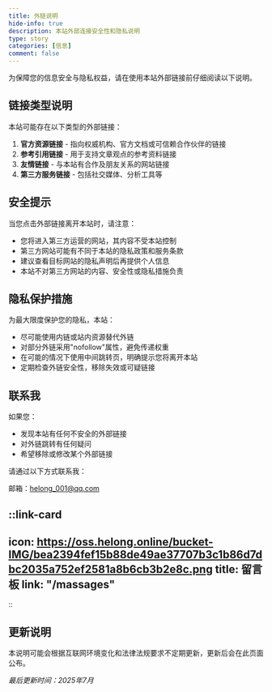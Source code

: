 ```yaml
---
title: 外链说明
hide-info: true
description: 本站外部连接安全性和隐私说明
type: story
categories: [信息]
comment: false
---
```


为保障您的信息安全与隐私权益，请在使用本站外部链接前仔细阅读以下说明。

## 链接类型说明

本站可能存在以下类型的外部链接：

1. **官方资源链接** - 指向权威机构、官方文档或可信赖合作伙伴的链接
2. **参考引用链接** - 用于支持文章观点的参考资料链接
3. **友情链接** - 与本站有合作及朋友关系的网站链接
4. **第三方服务链接** - 包括社交媒体、分析工具等

## 安全提示

当您点击外部链接离开本站时，请注意：

- 您将进入第三方运营的网站，其内容不受本站控制
- 第三方网站可能有不同于本站的隐私政策和服务条款
- 建议查看目标网站的隐私声明后再提供个人信息
- 本站不对第三方网站的内容、安全性或隐私措施负责

## 隐私保护措施

为最大限度保护您的隐私，本站：

- 尽可能使用内链或站内资源替代外链
- 对部分外链采用"nofollow"属性，避免传递权重
- 在可能的情况下使用中间跳转页，明确提示您将离开本站
- 定期检查外链安全性，移除失效或可疑链接

## 联系我

如果您：
- 发现本站有任何不安全的外部链接
- 对外链跳转有任何疑问
- 希望移除或修改某个外部链接

请通过以下方式联系我：

邮箱：helong_001@qq.com

::link-card
---
icon: https://oss.helong.online/bucket-IMG/bea2394fef15b88de49ae37707b3c1b86d7dbc2035a752ef2581a8b6cb3b2e8c.png
title: 留言板
link: "/massages"
---
::
## 更新说明

本说明可能会根据互联网环境变化和法律法规要求不定期更新，更新后会在此页面公布。

*最后更新时间：2025年7月*
